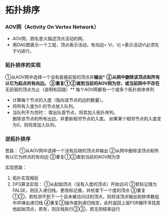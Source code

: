 


# 拓扑排序
### AOV网（Activity On Vertex Network）
- AOV网，顾名思义描述顶点活动的网。
- 用DAG图表示一个工程，顶点表示活动，有向边< Vi，Vj >表示活动Vi必须先于Vj进行。

### 拓扑排序的实现
①从AOV网中选择一个没有直接前驱的顶点并**输出*
②从网中删除该顶点和所有以它为起点的有向边。
③重复①②直到当前的AOV网为空，或当前网中不存在**无前驱的顶点为止（说明有回路）** 每个AOV网都有一个或多个拓扑排序序列

-   计算每个节点的入度（指向该节点的边的数量）。
-   将所有入度为0 的节点放入队列。
-   当队列不为空时：
    取出队首节点，将其加入拓扑序列。   
    删除该节点的所有出边，并更新相邻节点的入度。
    如果某个相邻节点的入度变为0，则将其加入队列。
    

### 逆拓扑排序
思路：
①从AOV网中选择一个没有后继的顶点并输出
②从网中删除该顶点和所有以它为终点的有向边
③重复①②直到当前的AOV网为空

实现思路：
1. 拓扑实现相反
2. DFS算法实现：
①从起始顶点（没有入度的顶点）开始访问
②若标记值为FALSE，则压入递归栈，更改标记值，并检查下一个度的顶点
③重复①②，若检测不到下一个且未被访问过的顶点，则将该顶点输出到排序数组中并弹出递归栈
④重复③操作直到递归栈空，此时返回上层FOR循环寻找其他起始顶点，若有，则压栈执行②③，若无则结束运行

<!--stackedit_data:
eyJoaXN0b3J5IjpbMTQ3ODM3MjcwNiwtMzQ2MTc3ODUwLC0xOD
MzNDI4NTQxLC0yMDQ0Nzc0NDE0LC0yMjIwMDMxNDUsLTE0NzIy
NTE1NjIsNDgxNDg4ODAzXX0=
-->
